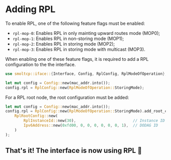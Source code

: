 # Adding RPL

To enable RPL, one of the following feature flags must be enabled:
- `rpl-mop-0`: Enables RPL in only mainting upward routes mode (MOP0);
- `rpl-mop-1`: Enables RPL in non-storing mode (MOP1);
- `rpl-mop-2`: Enables RPL in storing mode (MOP2);
- `rpl-mop-3`: Enables RPL in storing mode with multicast (MOP3).

When enabling one of these feature flags, it is required to add a RPL configuration to the the interface.

```rust
use smoltcp::iface::{Interface, Config, RplConfig, RplModeOfOperation};

let mut config = Config::new(mac_addr.into());
config.rpl = RplConfig::new(RplModeOfOperation::StoringMode);
```

For a RPL root node, the root configuration must be added:

```rust
let mut config = Config::new(mac_addr.into());
config.rpl = RplConfig::new(RplModeOfOperation::StoringMode).add_root_config(
    RplRootConfig::new(
        RplInstanceId::new(30),                         // Instance ID
        Ipv6Address::new(0xfd00, 0, 0, 0, 0, 0, 0, 1),  // DODAG ID
    )
);
```

## That's it! The interface is now using RPL 🎉

